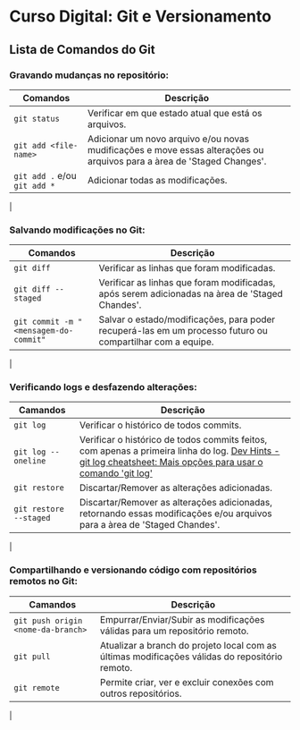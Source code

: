 # Curso Digital: Git e Versionamento

## Lista de Comandos do Git

### Gravando mudanças no repositório:

| Comandos | Descrição |
| -------- | -------- |
| ```git status``` | Verificar em que estado atual que está os arquivos. |
| ```git add <file-name>``` | Adicionar um novo arquivo e/ou novas mudificações e move essas alterações ou arquivos para a àrea de 'Staged Changes'. |
| ```git add .``` e/ou ```git add *``` | Adicionar todas as modificações. |
|

### Salvando modificações no Git:

| Comandos | Descrição |
| -------- | -------- |
| ```git diff``` | Verificar as linhas que foram modificadas. |
| ```git diff --staged``` | Verificar as linhas que foram modificadas, após serem adicionadas na àrea de 'Staged Chandes'. |
| ```git commit -m "<mensagem-do-commit"``` | Salvar o estado/modificações, para poder recuperá-las em um processo futuro ou compartilhar com a equipe. |
|

### Verificando logs e desfazendo alterações:

| Camandos | Descrição |
| -------- | --------- |
| ```git log``` | Verificar o histórico de todos commits. |
| ```git log --oneline``` | Verificar o histórico de todos commits feitos, com apenas a primeira linha do log. [Dev Hints - git log cheatsheet: Mais opções para usar o comando 'git log'](https://devhints.io/git-log) |
| ```git restore``` | Discartar/Remover as alterações adicionadas. |
|```git restore --staged``` | Discartar/Remover as alterações adicionadas, retornando essas modificações e/ou arquivos para a àrea de 'Staged Chandes'. |
| 

### Compartilhando e versionando código com repositórios remotos no Git:

| Camandos | Descrição |
| -------- | --------- |
| ```git push origin <nome-da-branch>``` | Empurrar/Enviar/Subir as modificações válidas para um repositório remoto. |
| ```git pull``` | Atualizar a branch do projeto local com as últimas modificações válidas do repositório remoto. |
| ```git remote``` | Permite criar, ver e excluir conexões com outros repositórios. |
|